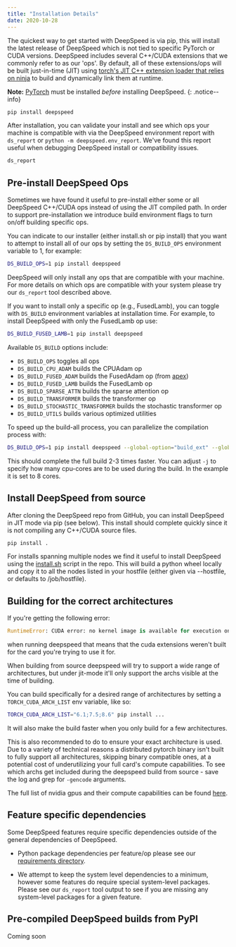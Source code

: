 ```yaml
---
title: "Installation Details"
date: 2020-10-28
---
```


The quickest way to get started with DeepSpeed is via pip, this will install
the latest release of DeepSpeed which is not tied to specific PyTorch or CUDA
versions. DeepSpeed includes several C++/CUDA extensions that we commonly refer
to as our 'ops'.  By default, all of these extensions/ops will be built
just-in-time (JIT) using [torch's JIT C++ extension loader that relies on
ninja](https://pytorch.org/docs/stable/cpp_extension.html) to build and
dynamically link them at runtime.

**Note:** [PyTorch](https://pytorch.org/) must be installed _before_ installing
DeepSpeed.
{: .notice--info}

```bash
pip install deepspeed
```

After installation, you can validate your install and see which ops your machine
is compatible with via the DeepSpeed environment report with `ds_report` or
`python -m deepspeed.env_report`. We've found this report useful when debugging
DeepSpeed install or compatibility issues.

```bash
ds_report
```

## Pre-install DeepSpeed Ops

Sometimes we have found it useful to pre-install either some or all DeepSpeed
C++/CUDA ops instead of using the JIT compiled path. In order to support
pre-installation we introduce build environment flags to turn on/off building
specific ops.

You can indicate to our installer (either install.sh or pip install) that you
want to attempt to install all of our ops by setting the `DS_BUILD_OPS`
environment variable to 1, for example:

```bash
DS_BUILD_OPS=1 pip install deepspeed
```

DeepSpeed will only install any ops that are compatible with your machine.
For more details on which ops are compatible with your system please try our
`ds_report` tool described above.

If you want to install only a specific op (e.g., FusedLamb), you can toggle
with `DS_BUILD` environment variables at installation time. For example, to
install DeepSpeed with only the FusedLamb op use:

```bash
DS_BUILD_FUSED_LAMB=1 pip install deepspeed
```

Available `DS_BUILD` options include:
* `DS_BUILD_OPS` toggles all ops
* `DS_BUILD_CPU_ADAM` builds the CPUAdam op
* `DS_BUILD_FUSED_ADAM` builds the FusedAdam op (from [apex](https://github.com/NVIDIA/apex))
* `DS_BUILD_FUSED_LAMB` builds the FusedLamb op
* `DS_BUILD_SPARSE_ATTN` builds the sparse attention op
* `DS_BUILD_TRANSFORMER` builds the transformer op
* `DS_BUILD_STOCHASTIC_TRANSFORMER` builds the stochastic transformer op
* `DS_BUILD_UTILS` builds various optimized utilities

To speed up the build-all process, you can parallelize the compilation process with:

```bash
DS_BUILD_OPS=1 pip install deepspeed --global-option="build_ext" --global-option="-j8"
```

This should complete the full build 2-3 times faster. You can adjust `-j` to specify how many cpu-cores are to be used during the build. In the example it is set to 8 cores.


## Install DeepSpeed from source

After cloning the DeepSpeed repo from GitHub, you can install DeepSpeed in
JIT mode via pip (see below). This install should complete
quickly since it is not compiling any C++/CUDA source files.

```bash
pip install .
```

For installs spanning multiple nodes we find it useful to install DeepSpeed
using the
[install.sh](https://github.com/microsoft/DeepSpeed/blob/master/install.sh)
script in the repo. This will build a python wheel locally and copy it to all
the nodes listed in your hostfile (either given via --hostfile, or defaults to
/job/hostfile).


## Building for the correct architectures

If you're getting the following error:

```python
RuntimeError: CUDA error: no kernel image is available for execution on the device
```
when running deepspeed that means that the cuda extensions weren't built for the card you're trying to use it for.

When building from source deepspeed will try to support a wide range of architectures, but under jit-mode it'll only support the archs visible at the time of building.

You can build specifically for a desired range of architectures by setting a `TORCH_CUDA_ARCH_LIST` env variable, like so:

```bash
TORCH_CUDA_ARCH_LIST="6.1;7.5;8.6" pip install ...
```

It will also make the build faster when you only build for a few architectures.

This is also recommended to do to ensure your exact architecture is used. Due to a variety of technical reasons a distributed pytorch binary isn't built to fully support all architectures, skipping binary compatible ones, at a potential cost of underutilizing your full card's compute capabilities. To see which archs get included during the deepspeed build from source - save the log and grep for `-gencode` arguments.

The full list of nvidia gpus and their compute capabilities can be found [here](https://developer.nvidia.com/cuda-gpus).

## Feature specific dependencies

Some DeepSpeed features require specific dependencies outside of the general
dependencies of DeepSpeed.

* Python package dependencies per feature/op please
see our [requirements
directory](https://github.com/microsoft/DeepSpeed/tree/master/requirements).

* We attempt to keep the system level dependencies to a minimum, however some features do require special system-level packages. Please see our `ds_report` tool output to see if you are missing any system-level packages for a given feature.

## Pre-compiled DeepSpeed builds from PyPI

Coming soon
